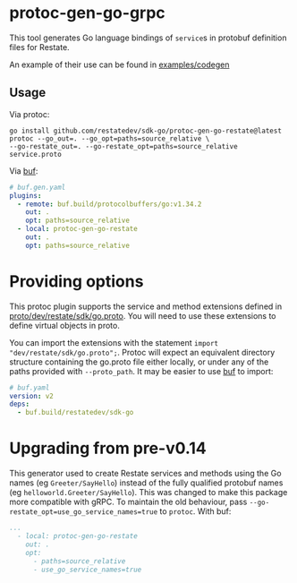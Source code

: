 # protoc-gen-go-grpc

This tool generates Go language bindings of `service`s in protobuf definition
files for Restate.

An example of their use can be found in [examples/codegen](../examples/codegen)

## Usage
Via protoc:
```shell
go install github.com/restatedev/sdk-go/protoc-gen-go-restate@latest
protoc --go_out=. --go_opt=paths=source_relative \
--go-restate_out=. --go-restate_opt=paths=source_relative service.proto
```

Via [buf](https://buf.build/):
```yaml
# buf.gen.yaml
plugins:
  - remote: buf.build/protocolbuffers/go:v1.34.2
    out: .
    opt: paths=source_relative
  - local: protoc-gen-go-restate
    out: .
    opt: paths=source_relative
```

# Providing options
This protoc plugin supports the service and method extensions defined in
[proto/dev/restate/sdk/go.proto](../proto/dev/restate/sdk/go.proto).
You will need to use these extensions to define virtual objects in proto.

You can import the extensions with the statement `import "dev/restate/sdk/go.proto";`. Protoc will expect an equivalent directory
structure containing the go.proto file either locally, or under any of the
paths provided with `--proto_path`. It may be easier to use
[buf](https://buf.build/docs/bsr/module/dependency-management) to import:
```yaml
# buf.yaml
version: v2
deps:
  - buf.build/restatedev/sdk-go
```

# Upgrading from pre-v0.14
This generator used to create Restate services and methods using the Go names (eg `Greeter/SayHello`) instead of the fully qualified protobuf names (eg `helloworld.Greeter/SayHello`).
This was changed to make this package more compatible with gRPC.
To maintain the old behaviour, pass `--go-restate_opt=use_go_service_names=true` to `protoc`. With buf:
```yaml
...
  - local: protoc-gen-go-restate
    out: .
    opt:
      - paths=source_relative
      - use_go_service_names=true
```
